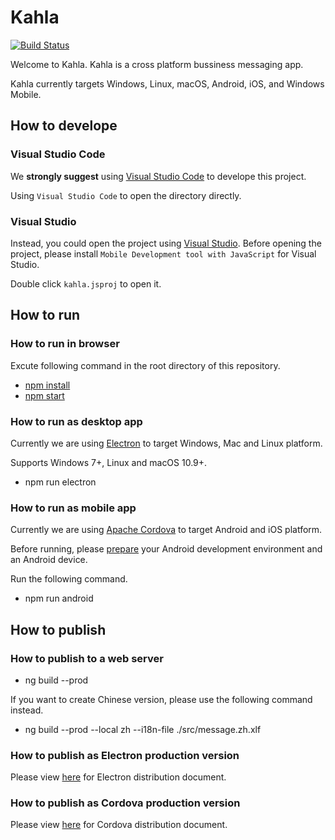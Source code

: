 # Kahla

[![Build Status](https://travis-ci.org/Aiursoft2018/Kahla.svg?branch=master)](https://travis-ci.org/Aiursoft2018/Kahla)

Welcome to Kahla. Kahla is a cross platform bussiness messaging app.

Kahla currently targets Windows, Linux, macOS, Android, iOS, and Windows Mobile.

## How to develope

### Visual Studio Code

We **strongly suggest** using [Visual Studio Code](https://code.visualstudio.com/) to develope this project.

Using `Visual Studio Code` to open the directory directly.

### Visual Studio

Instead, you could open the project using [Visual Studio](https://www.visualstudio.com/). Before opening the project, please install `Mobile Development tool with JavaScript` for Visual Studio.

Double click `kahla.jsproj` to open it.

## How to run

### How to run in browser

Excute following command in the root directory of this repository.

* [npm install](https://yarnpkg.com/en/)
* [npm start](https://cli.angular.io/)

### How to run as desktop app

Currently we are using [Electron](https://electron.atom.io/) to target Windows, Mac and Linux platform.

Supports Windows 7+, Linux and macOS 10.9+.

* npm run electron

### How to run as mobile app

Currently we are using [Apache Cordova](https://cordova.apache.org/) to target Android and iOS platform.

Before running, please [prepare](https://cordova.apache.org/docs/en/latest/guide/platforms/android/index.html) your Android development environment and an Android device.

Run the following command.

* npm run android

## How to publish

### How to publish to a web server

* ng build --prod

If you want to create Chinese version, please use the following command instead.

* ng build --prod --local zh --i18n-file ./src/message.zh.xlf

### How to publish as Electron production version

Please view [here](https://electron.atom.io/docs/tutorial/application-distribution/) for Electron distribution document.

### How to publish as Cordova production version

Please view [here](https://cordova.apache.org/docs/en/latest/guide/platforms/android/index.html) for Cordova distribution document.